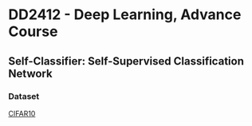 # DD2412 - Deep Learning, Advance Course

## Self-Classifier: Self-Supervised Classification Network


### Dataset

[CIFAR10](https://www.kaggle.com/datasets/swaroopkml/cifar10-pngs-in-folders)

